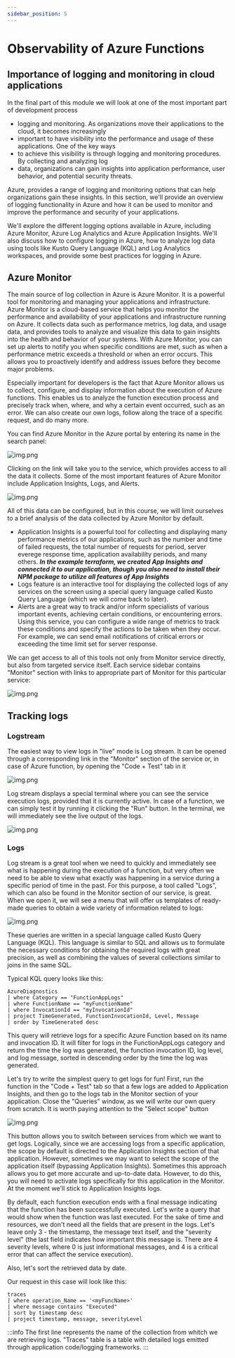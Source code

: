 ```yaml
---
sidebar_position: 5
---
```


# Observability of Azure Functions

## Importance of logging and monitoring in cloud applications

In the final part of this module we will look at one of the most important part of development process 
- logging and monitoring. As organizations move their applications to the cloud, it becomes increasingly
- important to have visibility into the performance and usage of these applications. One of the key ways 
- to achieve this visibility is through logging and monitoring procedures. By collecting and analyzing log
- data, organizations can gain insights into application performance, user behavior, and potential security threats.

Azure, provides a range of logging and monitoring options that can help organizations gain these insights.
In this section, we'll provide an overview of logging functionality in Azure and how it can be used to monitor
and improve the performance and security of your applications.

We'll explore the different logging options available in Azure, including Azure Monitor, Azure Log
Analytics and Azure Application Insights. We'll also discuss how to configure logging in Azure, how
to analyze log data using tools like Kusto Query Language (KQL) and Log Analytics workspaces, and provide
some best practices for logging in Azure.

## Azure Monitor

The main source of log collection in Azure is Azure Monitor. It is a powerful tool for monitoring 
and managing your applications and infrastructure. Azure Monitor is a cloud-based service that helps 
you monitor the performance and availability of your applications and infrastructure running on Azure.
It collects data such as performance metrics, log data, and usage data, and provides tools to analyze
and visualize this data to gain insights into the health and behavior of your systems. With Azure Monitor,
you can set up alerts to notify you when specific conditions are met, such as when a performance metric
exceeds a threshold or when an error occurs. This allows you to proactively identify and address issues
before they become major problems.

Especially important for developers is the fact that Azure Monitor allows us to collect, configure,
and display information about the execution of Azure functions. This enables us to analyze 
the function execution process and precisely track when, where, and why a certain event occurred, 
such as an error. We can also create our own logs, follow along the trace of a specific request, 
and do many more.

You can find Azure Monitor in the Azure portal by entering its name in the search panel: 

![img.png](assets/logging/monitor.png)

Clicking on the link will take you to the service, which provides access to all the data it collects. 
Some of the most important features of Azure Monitor include Application Insights, Logs, and Alerts. 

![img.png](assets/logging/monitor_inside.png)

All of this data can be configured, but in this course, we will limit ourselves to a brief analysis of the data collected by Azure Monitor by default.

- Application Insights is a powerful tool for collecting and displaying many performance metrics of our applications,
such as the number and time of failed requests, the total number of requests for period, server everege response time,
application availability periods, and many others. ___In the example terraform, we created App Insights and connected
it to our application, though you also need to install their NPM package to utilize all features of App Insights___
- Logs feature is an interactive tool for displaying the collected logs of any services on the screen using a special
query language called Kusto Query Language (which we will come back to later).
- Alerts are a great way to track and/or inform specialists of various important events, achieving certain conditions,
or encountering errors. Using this service, you can configure a wide range of metrics to track these conditions and
specify the actions to be taken when they occur. For example, we can send email notifications of critical errors or
exceeding the time limit set for server response.

We can get access to all of this tools not only from Monitor service directly, but also from targeted service itself.
Each service sidebar contains "Monitor" section with links to appropriate part of Monitor for this particular service:

![img.png](assets/logging/monitor_section.png)

## Tracking logs
### Logstream
The easiest way to view logs in "live" mode is Log stream. It can be opened through a corresponding 
link in the "Monitor" section of the service or, in case of Azure function, by opening the "Code + Test" tab in it 

![img.png](assets/logging/monitor_code_test.png) 

Log stream displays a special terminal where you can see the service execution logs, provided that it is currently
active. In case of a function, we can simply test it by running it clicking the "Run" button. In the terminal, 
we will immediately see the live output of the logs.

![img.png](assets/logging/monitor_logstream.png)

### Logs
Log stream is a great tool when we need to quickly and immediately see what is happening during the execution of a function,
but very often we need to be able to view what exactly was happening in a service during a specific period of time in the past.
For this purpose, a tool called "Logs", which can also be found in the Monitor section of our service, is great. When we open it,
we will see a menu that will offer us templates of ready-made queries to obtain a wide variety of information related to logs:

![img.png](assets/logging/monitor_kql_examples.png)

These queries are written in a special language called Kusto Query Language (KQL). This language is similar to SQL and allows us to
formulate the necessary conditions for obtaining the required logs with great precision, as well as combining the values ​​of
several collections similar to joins in the same SQL.

Typical KQL query looks like this:
```
AzureDiagnostics 
| where Category == "FunctionAppLogs"
| where FunctionName == "myFunctionName"
| where InvocationId == "myInvocationId"
| project TimeGenerated, FunctionInvocationId, Level, Message
| order by TimeGenerated desc
```
This query will retrieve logs for a specific Azure Function based on its name and invocation ID.
It will filter for logs in the FunctionAppLogs category and return the time the log was generated, the function
invocation ID, log level, and log message, sorted in descending order by the time the log was generated.

Let's try to write the simplest query to get logs for fun! First, run the function in the "Code + Test" 
tab so that a few logs are added to Application Insights, and then go to the logs tab in the Monitor 
section of your application. Close the "Queries" window, as we will write our own query from scratch.
It is worth paying attention to the "Select scope" button

![img.png](assets/logging/monitor_select_scope.png)

This button allows you to switch between services from which we want to get logs. Logically, since we are
accessing logs from a specific application, the scope by default is directed to the Application Insights section
of that application. However, sometimes we may want to select the scope of the application itself (bypassing Application Insights).
Sometimes this approach allows you to get more accurate and up-to-date data. However, to do this, you will need to activate logs 
specifically for this application in the Monitor. At the moment we'll stick to Application Insights logs.

By default, each function execution ends with a final message indicating that the function has been successfully executed.
Let's write a query that would show when the function was last executed. For the sake of time and resources, we don't
need all the fields that are present in the logs. Let's leave only 3 - the timestamp, the message text itself,
and the "severity level" (the last field indicates how important this message is. There are 4 severity levels,
where 0 is just informational messages, and 4 is a critical error that can affect the service execution).

Also, let's sort the retrieved data by date.

Our request in this case will look like this:

```
traces
| where operation_Name == '<myFuncName>'
| where message contains "Executed"
| sort by timestamp desc
| project timestamp, message, severityLevel
```

:::info
The first line represents the name of the collection from whitch we are retrieving logs. "Traces" table is a table with detailed logs emitted through application code/logging frameworks.
:::

